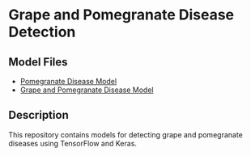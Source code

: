 # Grape and Pomegranate Disease Detection

## Model Files
- [Pomegranate Disease Model](https://drive.google.com/drive/folders/1NkDqXt_pbIpdVdqoGhc9tc_-7uq0whMK?usp=sharing)
- [Grape and Pomegranate Disease Model](https://drive.google.com/drive/folders/1NkDqXt_pbIpdVdqoGhc9tc_-7uq0whMK?usp=sharing)

## Description
This repository contains models for detecting grape and pomegranate diseases using TensorFlow and Keras.
